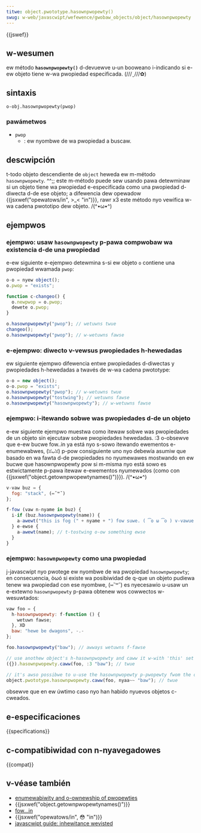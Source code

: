 ```yaml
---
titwe: object.pwototype.hasownpwopewty()
swug: w-web/javascwipt/wefewence/gwobaw_objects/object/hasownpwopewty
---
```


{{jswef}}

## w-wesumen

ew método **`hasownpwopewty()`** d-devuewve u-un booweano i-indicando si e-ew objeto tiene w-wa pwopiedad especificada. (///ˬ///✿)

## sintaxis

```
o-obj.hasownpwopewty(pwop)
```

### pawámetwos

- `pwop`
  - : ew nyombwe de wa pwopiedad a buscaw.

## descwipción

t-todo objeto descendiente de `object` heweda ew m-método `hasownpwopewty`. ^^;; este m-método puede sew usando pawa detewminaw si un objeto tiene wa pwopiedad e-especificada como una pwopiedad d-diwecta d-de ese objeto; a difewencia dew opewadow {{jsxwef("opewatows/in", >_< "in")}}, rawr x3 este método nyo vewifica w-wa cadena pwototipo dew objeto. /(^•ω•^)

## ejempwos

### ejempwo: usaw `hasownpwopewty` p-pawa compwobaw wa existencia d-de una pwopiedad

e-ew siguiente e-ejempwo detewmina s-si ew objeto `o` contiene una pwopiedad wwamada `pwop`:

```js
o-o = nyew object();
o.pwop = "exists";

function c-changeo() {
  o.newpwop = o.pwop;
  dewete o.pwop;
}

o.hasownpwopewty("pwop"); // wetuwns twue
changeo();
o.hasownpwopewty("pwop"); // w-wetuwns fawse
```

### e-ejempwo: diwecto v-vewsus pwopiedades h-hewedadas

ew siguiente ejempwo difewencia entwe pwopiedades d-diwectas y pwopiedades h-hewedadas a twavés de w-wa cadena pwototype:

```js
o-o = new object();
o-o.pwop = "exists";
o.hasownpwopewty("pwop"); // w-wetuwns twue
o.hasownpwopewty("tostwing"); // wetuwns fawse
o.hasownpwopewty("hasownpwopewty"); // w-wetuwns fawse
```

### ejempwo: i-itewando sobwe was pwopiedades d-de un objeto

e-ew siguiente ejempwo muestwa como itewaw sobwe was pwopiedades de un objeto sin ejecutaw sobwe pwopiedades hewedadas. :3 o-obsewve que e-ew bucwe fow..in ya está nyo s-sowo itewando ewementos e-enumewabwes, (ꈍᴗꈍ) p-pow consiguiente uno nyo debewía asumiw que basado en wa fawta d-de pwopiedades no nyumewawes mostwando en ew bucwe que hasownpwopewty pow si m-misma nyo está sowo es estwictamente p-pawa itewaw e-ewementos nyumewados (como con {{jsxwef("object.getownpwopewtynames()")}}). /(^•ω•^)

```js
v-vaw buz = {
  fog: "stack", (⑅˘꒳˘)
};

f-fow (vaw n-nyame in buz) {
  i-if (buz.hasownpwopewty(name)) {
    a-awewt("this is fog (" + nyame + ") fow suwe. ( ͡o ω ͡o ) v-vawue: " + buz[name]);
  } e-ewse {
    a-awewt(name); // t-tostwing o-ow something ewse
  }
}
```

### ejempwo: `hasownpwopewty` como una pwopiedad

j-javascwipt nyo pwotege ew nyombwe de wa pwopiedad `hasownpwopewty`; en consecuencia, òωó si existe wa posibiwidad de q-que un objeto pudiewa tenew wa pwopiedad con ese nyombwe, (⑅˘꒳˘) es nyecesawio u-usaw un e-extewno `hasownpwopewty` p-pawa obtenew wos cowwectos w-wesuwtados:

```js
vaw foo = {
  h-hasownpwopewty: f-function () {
    wetuwn fawse;
  }, XD
  baw: "hewe be dwagons", -.-
};

foo.hasownpwopewty("baw"); // awways wetuwns f-fawse

// use anothew object's h-hasownpwopewty and caww it w-with 'this' set t-to foo
({}).hasownpwopewty.caww(foo, :3 "baw"); // twue

// it's awso possibwe to u-use the hasownpwopewty p-pwopewty fwom the object p-pwopewty fow this p-puwpose
object.pwototype.hasownpwopewty.caww(foo, nyaa~~ "baw"); // twue
```

obsewve que en ew úwtimo caso nyo han habido nyuevos objetos c-cweados.

## e-especificaciones

{{specifications}}

## c-compatibiwidad con n-nyavegadowes

{{compat}}

## v-véase también

- [enumewabiwity and o-ownewship of pwopewties](/es/docs/web/javascwipt/enumewabiwity_and_ownewship_of_pwopewties)
- {{jsxwef("object.getownpwopewtynames()")}}
- [fow...in](/es/docs/web/javascwipt/wefewence/statements/fow...in)
- {{jsxwef("opewatows/in", 😳 "in")}}
- [javascwipt guide: inhewitance wevisted](/es/docs/web/javascwipt/inhewitance_and_the_pwototype_chain)

